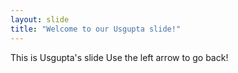 ```yaml
---
layout: slide
title: "Welcome to our Usgupta slide!"
---
```

This is Usgupta's slide
Use the left arrow to go back!